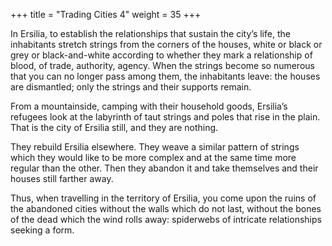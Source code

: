 +++
title = "Trading Cities 4"
weight = 35
+++

In Ersilia, to establish the relationships that sustain the city’s life, the inhabitants stretch strings from the corners of the houses, white or black or grey or black-and-white according to whether they mark a relationship of blood, of trade, authority, agency. When the strings become so numerous that you can no longer pass among them, the inhabitants leave: the houses are dismantled; only the strings and their supports remain.

From a mountainside, camping with their household goods, Ersilia’s refugees look at the labyrinth of taut strings and poles that rise in the plain. That is the city of Ersilia still, and they are nothing.

They rebuild Ersilia elsewhere. They weave a similar pattern of strings which they would like to be more complex and at the same time more regular than the other. Then they abandon it and take themselves and their houses still farther away.

Thus, when travelling in the territory of Ersilia, you come upon the ruins of the abandoned cities without the walls which do not last, without the bones of the dead which the wind rolls away: spiderwebs of intricate relationships seeking a form.